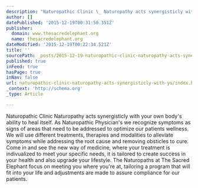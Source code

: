 ```yaml
---
description: "Naturopathic Clinic \_ Naturopathy acts synergisticly with your own body's ability to heal itself. As Naturopathic Physician's we recognize symptoms as signs of "
author: []
datePublished: '2015-12-19T00:31:50.351Z'
publisher:
  domain: www.thesacredelephant.org
  name: thesacredelephant.org
dateModified: '2015-12-19T00:22:34.521Z'
title: ''
sourcePath: _posts/2015-12-19-naturopathic-clinic-naturopathy-acts-synergisticly-with-yo.md
published: true
inFeed: true
hasPage: true
inNav: false
url: naturopathic-clinic-naturopathy-acts-synergisticly-with-yo/index.html
_context: 'http://schema.org'
_type: Article

---
```

Naturopathic Clinic   Naturopathy acts synergisticly with your own body's ability to heal itself. As Naturopathic Physician's we recognize symptoms as signs of areas that need to be addressed to optimize our patients wellness.  We will use different treatments, therapies and modalities to alleviate symptoms while addressing the root cause and removing obsticles to cure.   Come in and see the new way of medicine, where your treatment is indivualized to meet your specific needs, it is tailored to create success in your health and also upgrade your lifestyle. The Naturopaths at The Sacred Elephant focus on meeting you where you're at, tailoring a program that will fit into your life and adjustments are made to assure compliance for our patients.